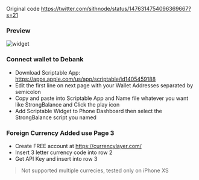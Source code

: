 Original code https://twitter.com/sithnode/status/1476314754096369667?s=21

### Preview

![widget](https://user-images.githubusercontent.com/41826142/150638725-aea06204-4c9f-4c7e-a473-50074371493b.png)

### Connect wallet to Debank
- Download Scriptable App: https://apps.apple.com/us/app/scriptable/id1405459188
- Edit the first line on next page with your Wallet Addresses separated by semicolon
- Copy and paste into Scriptable App and Name file whatever you want like StrongBalance and Click the play icon
- Add Scriptable Widget to Phone Dashboard then select the StrongBalance script you named

### Foreign Currency Added use Page 3
- Create FREE account at https://currencylayer.com/
- Insert 3 letter currency code into row 2
- Get API Key and insert into row 3

> Not supported multiple currecies, tested only on iPhone XS
